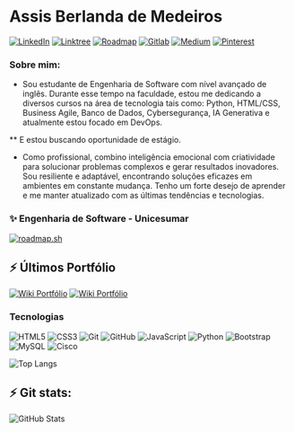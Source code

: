 # Assis Berlanda de Medeiros
<!--
[![]()]()
-->
[![LinkedIn](https://img.shields.io/badge/LinkedIn-0A66C2?style=flat&logo=linkedin&logoColor=white)](https://www.linkedin.com/in/assismedeiros/)
[![Linktree](https://img.shields.io/badge/linktree-43E55E?style=flat&logo=linktree&logoColor=white)](https://linktr.ee/techberlanda)
[![Roadmap](https://img.shields.io/badge/Roadmap-000000?style=flat&logo=roadmap.sh&logoColor=white)](https://roadmap.sh/u/techberlanda)
[![Gitlab](https://img.shields.io/badge/GitLab-FC6D26?style=flat&logo=gitlab&logoColor=white)](https://gitlab.com/assisberlanda)
[![Medium](https://img.shields.io/badge/Medium-12100E?style=flat&logo=medium&logoColor=white)](https://medium.com/@berlanda.medeiros)
[![Pinterest](https://img.shields.io/badge/Pinterest-BD081C?style=flat&logo=pinterest&logoColor=white)](https://br.pinterest.com/techBerlanda/)

### Sobre mim:
    
- Sou estudante de Engenharia de Software com nível avançado de inglês. Durante esse tempo na faculdade, estou me dedicando a diversos cursos na área de tecnologia tais como: Python, HTML/CSS, Business Agile, Banco de Dados, Cybersegurança, IA Generativa e atualmente estou focado em DevOps.

** E estou buscando oportunidade de estágio.

- Como profissional, combino inteligência emocional com criatividade para solucionar problemas complexos e gerar resultados inovadores. Sou resiliente e adaptável, encontrando soluções eficazes em ambientes em constante mudança. Tenho um forte desejo de aprender e me manter atualizado com as últimas tendências e tecnologias. 
### ✨ Engenharia de Software - Unicesumar
[![roadmap.sh](https://roadmap.sh/card/tall/6749e7e050394310757b9b24?variant=dark)](https://roadmap.sh)

## ⚡ Últimos Portfólio
[![Wiki Portfólio](https://github-readme-stats.vercel.app/api/pin/?username=assisberlanda&repo=serverRestAPI)](https://github.com/assisberlanda/serverRestAPI)
[![Wiki Portfólio](https://github-readme-stats.vercel.app/api/pin/?username=assisberlanda&repo=k8s-projeto1-app-base)](https://github.com/assisberlanda/k8s-projeto1-app-base)

### Tecnologias
       
![HTML5](https://img.shields.io/badge/HTML5-E34F26?style=for-the-badge&logo=html5&logoColor=white)
![CSS3](https://img.shields.io/badge/CSS3-1572B6?style=for-the-badge&logo=css3&logoColor=white)
![Git](https://img.shields.io/badge/GIT-E44C30?style=for-the-badge&logo=git&logoColor=white)
![GitHub](https://img.shields.io/badge/GitHub-100000?style=for-the-badge&logo=github&logoColor=white)
![JavaScript](https://img.shields.io/badge/JavaScript-F7DF1E?style=for-the-badge&logo=javascript&logoColor=black)
![Python](https://img.shields.io/badge/python-3670A0?style=for-the-badge&logo=python&logoColor=ffdd54)
![Bootstrap](https://img.shields.io/badge/-boostrap-0D1117?style=for-the-badge&logo=bootstrap&labelColor=0D1117)
![MySQL](https://img.shields.io/badge/MySQL-00000F?style=for-the-badge&logo=mysql&logoColor=white)
![Cisco](https://img.shields.io/badge/cisco-%23049fd9.svg?style=for-the-badge&logo=cisco&logoColor=black)
     
![Top Langs](https://github-readme-stats-git-masterrstaa-rickstaa.vercel.app/api/top-langs/?username=assisberlanda&layout=compact&bg_color=000&border_color=30A3DC&title_color=E94D5F&text_color=FFF)               
## ⚡ Git stats:
![GitHub Stats](https://github-readme-stats.vercel.app/api?username=assisberlanda&theme=transparent&bg_color=000&border_color=30A3DC&show_icons=true&icon_color=30A3DC&title_color=E94D5F&text_color=FFF)

<!--

[![]()]() -> Formato para adicionar badges [![LinkedIn](https://github.com/assisberlanda/badges)](perfil linkdin)

[![Repo Card](https://github-readme-stats.vercel.app/api/pin/?username=assisberlanda&repo=python&bg_color=000&border_color=30A3DC&show_icons=true&icon_color=30A3DC&title_color=E94D5F&text_color=FFF)](https://github.com/assisberlanda/python)

**assisberlanda/assisberlanda** is a ✨ _special_ ✨ repository because its `README.md` (this file) appears on your GitHub profile.

Here are some ideas to get you started:

- 🔭 I’m currently working on ...
- 🌱 I’m currently learning ...
- 👯 I’m looking to collaborate on ...
- 🤔 I’m looking for help with ...
- 💬 Ask me about ...
- 📫 How to reach me: ...
- 😄 Pronouns: ...
- ⚡ Fun fact: ...
-->
